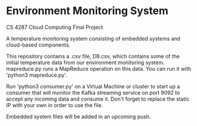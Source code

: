 # Environment Monitoring System
CS 4287 Cloud Computing Final Project

A temperature monitoring system consisting of embedded systems and cloud-based components. 

This repository contains a .csv file, DB.csv, which contains some of the initial temperature data from our environment monitoring system. mapreduce.py runs a MapReduce operation on this data. You can run it with 'python3 mapreduce.py'.

Run 'python3 consumer.py' on a Virtual Machine or cluster to start up a consumer that will monitor the Kafka streaming service on port 9092 to accept any incoming data and consume it. Don't forget to replace the static IP with your own in order to use the file. 

Embedded system files will be added in an upcoming push.